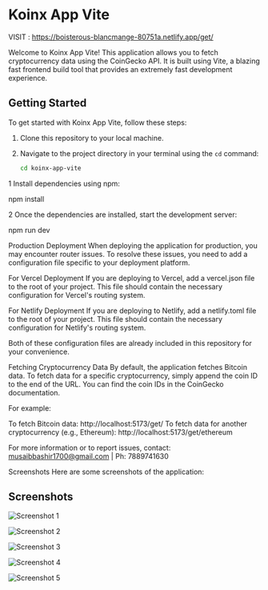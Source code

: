 # Koinx App Vite

VISIT :  https://boisterous-blancmange-80751a.netlify.app/get/

Welcome to Koinx App Vite! This application allows you to fetch cryptocurrency data using the CoinGecko API. It is built using Vite, a blazing fast frontend build tool that provides an extremely fast development experience.

## Getting Started

To get started with Koinx App Vite, follow these steps:

1. Clone this repository to your local machine.
2. Navigate to the project directory in your terminal using the `cd` command:

   ```bash
   cd koinx-app-vite


1 Install dependencies using npm:

npm install


2  Once the dependencies are installed, start the development server:

npm run dev


Production Deployment
When deploying the application for production, you may encounter router issues. To resolve these issues, you need to add a configuration file specific to your deployment platform.

For Vercel Deployment
If you are deploying to Vercel, add a vercel.json file to the root of your project. This file should contain the necessary configuration for Vercel's routing system.

For Netlify Deployment
If you are deploying to Netlify, add a netlify.toml file to the root of your project. This file should contain the necessary configuration for Netlify's routing system.

Both of these configuration files are already included in this repository for your convenience.

Fetching Cryptocurrency Data
By default, the application fetches Bitcoin data. To fetch data for a specific cryptocurrency, simply append the coin ID to the end of the URL. You can find the coin IDs in the CoinGecko documentation.

For example:

To fetch Bitcoin data: http://localhost:5173/get/
To fetch data for another cryptocurrency (e.g., Ethereum): http://localhost:5173/get/ethereum

For more information or to report issues, contact: musaibbashir1700@gmail.com | Ph: 7889741630

Screenshots
Here are some screenshots of the application:




## Screenshots

![Screenshot 1](https://github.com/musaib88/Assignment-dashboard/assets/119590812/1410aff8-03ca-4869-9aa5-76135dc894c7)

![Screenshot 2](https://github.com/musaib88/Assignment-dashboard/assets/119590812/7022941f-5834-4d7f-bd46-23fd57b02de1)

![Screenshot 3](https://github.com/musaib88/Assignment-dashboard/assets/119590812/28e57096-7f74-4873-bb54-6f3c13ae534b)

![Screenshot 4](https://github.com/musaib88/Assignment-dashboard/assets/119590812/ae39e295-fb7c-4ca1-90f8-195082b6a882)

![Screenshot 5](https://github.com/musaib88/Assignment-dashboard/assets/119590812/0ef00090-7c99-416f-9109-ed35e2945219)






